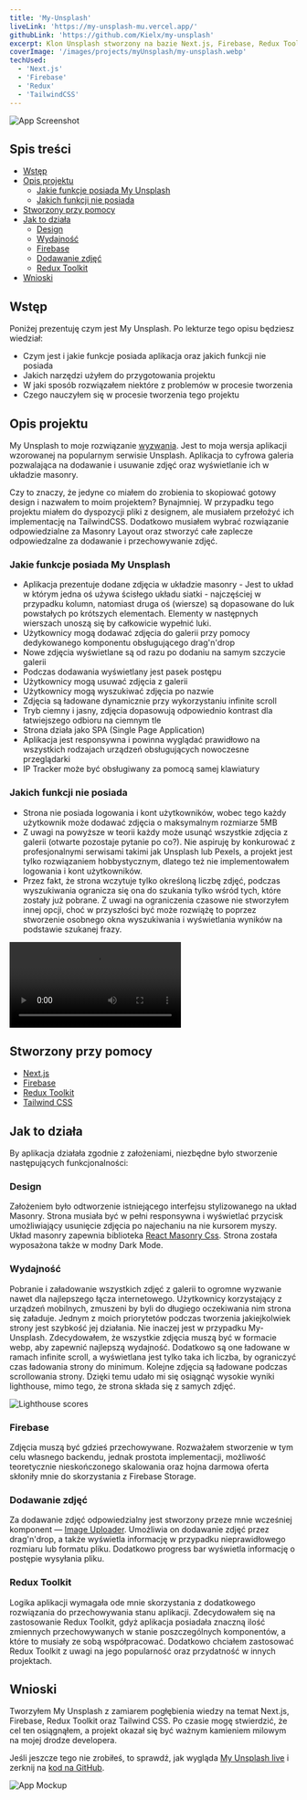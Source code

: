 ```yaml
---
title: 'My-Unsplash'
liveLink: 'https://my-unsplash-mu.vercel.app/'
githubLink: 'https://github.com/Kielx/my-unsplash'
excerpt: Klon Unsplash stworzony na bazie Next.js, Firebase, Redux Toolkit oraz Tailwind CSS.
coverImage: '/images/projects/myUnsplash/my-unsplash.webp'
techUsed:
  - 'Next.js'
  - 'Firebase'
  - 'Redux'
  - 'TailwindCSS'
---
```


![App Screenshot](/images/projects/myUnsplash/my-unsplash-mockup-1278.webp#postMiniImage 'Screenshot of app')

## Spis treści

- [Wstęp](#wstęp)
- [Opis projektu](#opis-projektu)
  - [Jakie funkcje posiada My Unsplash](#jakie-funkcje-posiada-my-unsplash)
  - [Jakich funkcji nie posiada](#jakich-funkcji-nie-posiada)
- [Stworzony przy pomocy](#stworzony-przy-pomocy)
- [Jak to działa](#jak-to-działa)
  - [Design](#design)
  - [Wydajność](#wydajność)
  - [Firebase](#firebase)
  - [Dodawanie zdjęć](#dodawanie-zdjęć)
  - [Redux Toolkit](#redux-toolkit)
- [Wnioski](#wnioski)

## Wstęp

Poniżej prezentuję czym jest My Unsplash. Po lekturze tego opisu będziesz wiedział:

- Czym jest i jakie funkcje posiada aplikacja oraz jakich funkcji nie posiada
- Jakich narzędzi użyłem do przygotowania projektu
- W jaki sposób rozwiązałem niektóre z problemów w procesie tworzenia
- Czego nauczyłem się w procesie tworzenia tego projektu

## Opis projektu

My Unsplash to moje rozwiązanie [wyzwania](https://devchallenges.io/challenges/rYyhwJAxMfES5jNQ9YsP). Jest to moja wersja aplikacji wzorowanej na popularnym serwisie Unsplash. Aplikacja to cyfrowa galeria pozwalająca na dodawanie i usuwanie zdjęć oraz wyświetlanie ich w układzie masonry.

Czy to znaczy, że jedyne co miałem do zrobienia to skopiować gotowy design i nazwałem to moim projektem? Bynajmniej. W przypadku tego projektu miałem do dyspozycji pliki z designem, ale musiałem przełożyć ich implementację na TailwindCSS. Dodatkowo musiałem wybrać rozwiązanie odpowiedzialne za Masonry Layout oraz stworzyć całe zaplecze odpowiedzalne za dodawanie i przechowywanie zdjęć.

### Jakie funkcje posiada My Unsplash

- Aplikacja prezentuje dodane zdjęcia w układzie masonry - Jest to układ w którym jedna oś używa ścisłego układu siatki - najczęściej w przypadku kolumn, natomiast druga oś (wiersze) są dopasowane do luk powstałych po krótszych elementach. Elementy w następnych wierszach unoszą się by całkowicie wypełnić luki.
- Użytkownicy mogą dodawać zdjęcia do galerii przy pomocy dedykowanego komponentu obsługującego drag'n'drop
- Nowe zdjęcia wyświetlane są od razu po dodaniu na samym szczycie galerii
- Podczas dodawania wyświetlany jest pasek postępu
- Użytkownicy mogą usuwać zdjęcia z galerii
- Użytkownicy mogą wyszukiwać zdjęcia po nazwie
- Zdjęcia są ładowane dynamicznie przy wykorzystaniu infinite scroll
- Tryb ciemny i jasny, zdjęcia dopasowują odpowiednio kontrast dla łatwiejszego odbioru na ciemnym tle
- Strona działa jako SPA (Single Page Application)
- Aplikacja jest responsywna i powinna wyglądać prawidłowo na wszystkich rodzajach urządzeń obsługujących nowoczesne przeglądarki
- IP Tracker może być obsługiwany za pomocą samej klawiatury

### Jakich funkcji nie posiada

- Strona nie posiada logowania i kont użytkowników, wobec tego każdy użytkownik może dodawać zdjęcia o maksymalnym rozmiarze 5MB
- Z uwagi na powyższe w teorii każdy może usunąć wszystkie zdjęcia z galerii (otwarte pozostaje pytanie po co?). Nie aspiruję by konkurować z profesjonalnymi serwisami takimi jak Unsplash lub Pexels, a projekt jest tylko rozwiązaniem hobbystycznym, dlatego też nie implementowałem logowania i kont użytkowników.
- Przez fakt, że strona wczytuje tylko określoną liczbę zdjęć, podczas wyszukiwania ogranicza się ona do szukania tylko wśród tych, które zostały już pobrane. Z uwagi na ograniczenia czasowe nie stworzyłem innej opcji, choć w przyszłości być może rozwiążę to poprzez stworzenie osobnego okna wyszukiwania i wyświetlania wyników na podstawie szukanej frazy.

![Film przedstawiający działanie aplikacji](/images/projects/myUnsplash/myUnsplash.mp4#postVideo)

## Stworzony przy pomocy

- [Next.js](https://nextjs.org/)
- [Firebase](https://firebase.google.com/)
- [Redux Toolkit](https://redux-toolkit.js.org/)
- [Tailwind CSS](https://tailwindcss.com/)

## Jak to działa

By aplikacja działała zgodnie z założeniami, niezbędne było stworzenie następujących funkcjonalności:

### Design

Założeniem było odtworzenie istniejącego interfejsu stylizowanego na układ Masonry. Strona musiała być w pełni responsywna i wyświetlać przycisk umożliwiający usunięcie zdjęcia po najechaniu na nie kursorem myszy. Układ masonry zapewnia biblioteka [React Masonry Css](https://www.npmjs.com/package/react-masonry-css). Strona została wyposażona także w modny Dark Mode.

### Wydajność

Pobranie i załadowanie wszystkich zdjęć z galerii to ogromne wyzwanie nawet dla najlepszego łącza internetowego. Użytkownicy korzystający z urządzeń mobilnych, zmuszeni by byli do długiego oczekiwania nim strona się załaduje. Jednym z moich priorytetów podczas tworzenia jakiejkolwiek strony jest szybkość jej działania. Nie inaczej jest w przypadku My-Unsplash. Zdecydowałem, że wszystkie zdjęcia muszą być w formacie webp, aby zapewnić najlepszą wydajność. Dodatkowo są one ładowane w ramach infinite scroll, a wyświetlana jest tylko taka ich liczba, by ograniczyć czas ładowania strony do minimum. Kolejne zdjęcia są ładowane podczas scrollowania strony. Dzięki temu udało mi się osiągnąć wysokie wyniki lighthouse, mimo tego, że strona składa się z samych zdjęć.

![Lighthouse scores](/images/projects/myUnsplash/my-unsplash-scores.webp#postMiniImage)

### Firebase

Zdjęcia muszą być gdzieś przechowywane. Rozważałem stworzenie w tym celu własnego backendu, jednak prostota implementacji, możliwość teoretycznie nieskończonego skalowania oraz hojna darmowa oferta skłoniły mnie do skorzystania z Firebase Storage.

### Dodawanie zdjęć

Za dodawanie zdjęć odpowiedzialny jest stworzony przeze mnie wcześniej komponent — [Image Uploader](https://github.com/Kielx/image-uploader). Umożliwia on dodawanie zdjęć przez drag'n'drop, a także wyświetla informację w przypadku nieprawidłowego rozmiaru lub formatu pliku. Dodatkowo progress bar wyświetla informację o postępie wysyłania pliku.

### Redux Toolkit

Logika aplikacji wymagała ode mnie skorzystania z dodatkowego rozwiązania do przechowywania stanu aplikacji. Zdecydowałem się na zastosowanie Redux Toolkit, gdyż aplikacja posiadała znaczną ilość zmiennych przechowywanych w stanie poszczególnych komponentów, a które to musiały ze sobą współpracować. Dodatkowo chciałem zastosować Redux Toolkit z uwagi na jego popularność oraz przydatność w innych projektach.

## Wnioski

Tworzyłem My Unsplash z zamiarem pogłębienia wiedzy na temat Next.js, Firebase, Redux Toolkit oraz Tailwind CSS. Po czasie mogę stwierdzić, że cel ten osiągnąłem, a projekt okazał się być ważnym kamieniem milowym na mojej drodze developera.

Jeśli jeszcze tego nie zrobiłeś, to sprawdź, jak wygląda [My Unsplash live](https://my-unsplash-mu.vercel.app/) i zerknij na [kod na GitHub](https://github.com/Kielx/my-unsplash).

![App Mockup](/images/projects/myUnsplash/my-unsplash2.webp#postMiniImage 'App Mockup')
